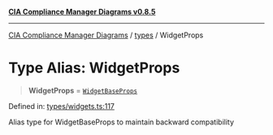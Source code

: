 [**CIA Compliance Manager Diagrams v0.8.5**](../../README.md)

***

[CIA Compliance Manager Diagrams](../../modules.md) / [types](../README.md) / WidgetProps

# Type Alias: WidgetProps

> **WidgetProps** = [`WidgetBaseProps`](../../typedoc-entry/interfaces/WidgetBaseProps.md)

Defined in: [types/widgets.ts:117](https://github.com/Hack23/cia-compliance-manager/blob/b7c3bc9644fb5b9d82b5b184ba290206da25104b/src/types/widgets.ts#L117)

Alias type for WidgetBaseProps to maintain backward compatibility
